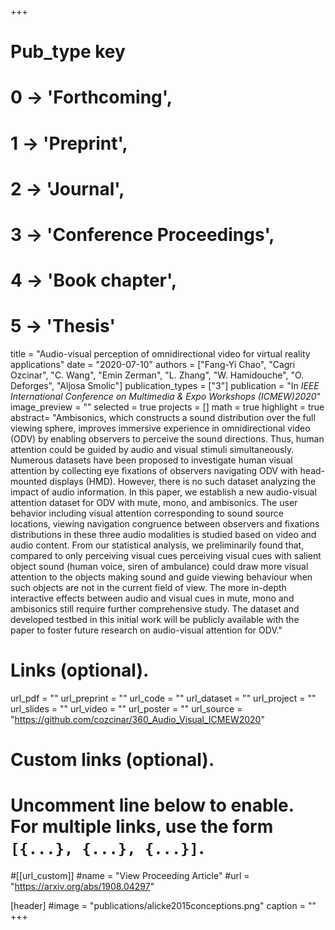 +++
# Pub_type key
# 0 -> 'Forthcoming',
# 1 -> 'Preprint',
# 2 -> 'Journal',
# 3 -> 'Conference Proceedings',
# 4 -> 'Book chapter',
# 5 -> 'Thesis'

title = "Audio-visual perception of omnidirectional video for virtual reality applications"
date = "2020-07-10"
authors = ["Fang-Yi Chao", "Cagri Ozcinar", "C. Wang", "Emin Zerman", "L. Zhang", "W. Hamidouche", "O. Deforges", "Aljosa Smolic"]
publication_types = ["3"]
publication = "In *IEEE International Conference on Multimedia & Expo Workshops (ICMEW)2020*"
image_preview = ""
selected = true
projects = []
math = true
highlight = true
abstract= "Ambisonics, which constructs a sound distribution over the full viewing sphere, improves immersive experience in omnidirectional video (ODV) by enabling observers to perceive the sound directions. Thus, human attention could be guided by audio and visual stimuli simultaneously. Numerous datasets have been proposed to investigate human visual attention by collecting eye fixations of observers navigating ODV with head-mounted displays (HMD). However, there is no such dataset analyzing the impact of audio information. In this paper, we establish a new audio-visual attention dataset for ODV with mute, mono, and ambisonics. The user behavior including visual attention corresponding to sound source locations, viewing navigation congruence between observers and fixations distributions in these three audio modalities is studied based on video and audio content. From our statistical analysis, we preliminarily found that, compared to only perceiving visual cues perceiving visual cues with salient object sound (human voice, siren of ambulance) could draw more visual attention to the objects making sound and guide viewing behaviour when such objects are not in the current field of view. The more in-depth interactive effects between audio and visual cues in mute, mono and ambisonics still require further comprehensive study. The dataset and developed testbed in this initial work will be publicly available with the paper to foster future research on audio-visual attention for ODV."

# Links (optional).
url_pdf = ""
url_preprint = ""
url_code = ""
url_dataset = ""
url_project = ""
url_slides = ""
url_video = ""
url_poster = ""
url_source = "https://github.com/cozcinar/360_Audio_Visual_ICMEW2020"

# Custom links (optional).
#   Uncomment line below to enable. For multiple links, use the form `[{...}, {...}, {...}]`.
#[[url_custom]]
#name = "View Proceeding Article"
#url = "https://arxiv.org/abs/1908.04297"

[header]
#image = "publications/alicke2015conceptions.png"
caption = ""
+++


